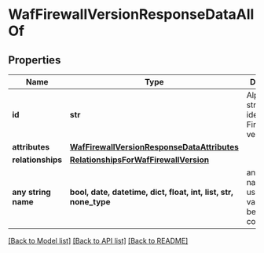 # WafFirewallVersionResponseDataAllOf


## Properties
Name | Type | Description | Notes
------------ | ------------- | ------------- | -------------
**id** | **str** | Alphanumeric string identifying a Firewall version. | [optional] [readonly] 
**attributes** | [**WafFirewallVersionResponseDataAttributes**](WafFirewallVersionResponseDataAttributes.md) |  | [optional] 
**relationships** | [**RelationshipsForWafFirewallVersion**](RelationshipsForWafFirewallVersion.md) |  | [optional] 
**any string name** | **bool, date, datetime, dict, float, int, list, str, none_type** | any string name can be used but the value must be the correct type | [optional]

[[Back to Model list]](../README.md#documentation-for-models) [[Back to API list]](../README.md#documentation-for-api-endpoints) [[Back to README]](../README.md)


